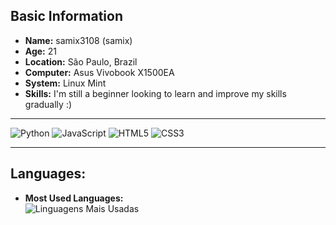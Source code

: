 ## **Basic Information**  
- **Name:** samix3108 (samix)  
- **Age:** 21  
- **Location:** São Paulo, Brazil  
- **Computer:** Asus Vivobook X1500EA  
- **System:** Linux Mint 
- **Skills:** I'm still a beginner looking to learn and improve my skills gradually :) 

---
 
![Python](https://img.shields.io/badge/python-3670A0?style=for-the-badge&logo=python&logoColor=ffdd54)
![JavaScript](https://img.shields.io/badge/javascript-F7DF1E?style=for-the-badge&logo=javascript&logoColor=black)
![HTML5](https://img.shields.io/badge/html5-E34F26?style=for-the-badge&logo=html5&logoColor=white)
![CSS3](https://img.shields.io/badge/css3-1572B6?style=for-the-badge&logo=css3&logoColor=white)

---

## **Languages:**  
- **Most Used Languages:**  
![Linguagens Mais Usadas](https://github-readme-stats.vercel.app/api/top-langs/?username=samix3108&layout=compact&theme=radical)  
